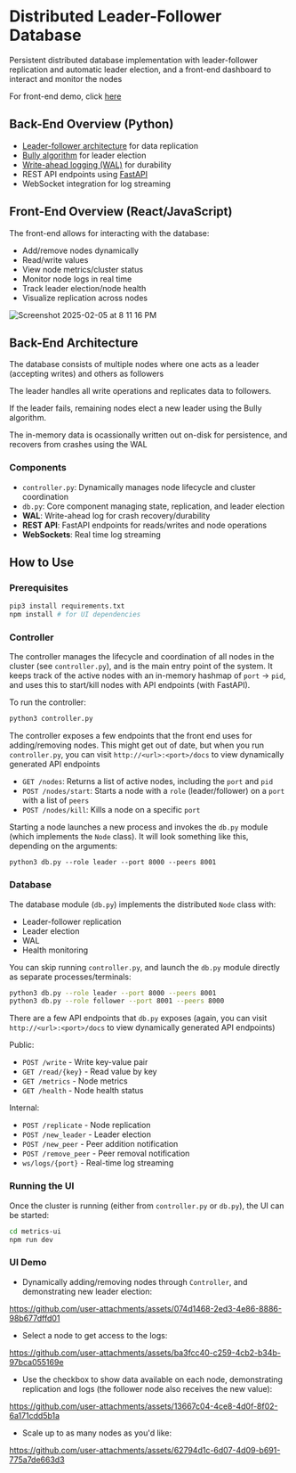 # Distributed Leader-Follower Database

Persistent distributed database implementation with leader-follower replication and automatic leader election, and a front-end dashboard to interact and monitor the nodes

For front-end demo, click [here](https://github.com/nbcarr/leader-follower-db/blob/main/README.md#ui-demo)

## Back-End Overview (Python)
- [Leader-follower architecture](https://www.educative.io/answers/leader-and-follower-replication) for data replication
- [Bully algorithm](https://www.educative.io/answers/what-is-a-bully-election-algorithm) for leader election
- [Write-ahead logging (WAL)](https://www.educative.io/answers/what-is-the-write-ahead-log) for durability 
- REST API endpoints using [FastAPI](https://fastapi.tiangolo.com/)
- WebSocket integration for log streaming

## Front-End Overview (React/JavaScript)
The front-end allows for interacting with the database:
- Add/remove nodes dynamically
- Read/write values
- View node metrics/cluster status
- Monitor node logs in real time
- Track leader election/node health
- Visualize replication across nodes

![Screenshot 2025-02-05 at 8 11 16 PM](https://github.com/user-attachments/assets/af6ccfd4-2e8d-4cb5-ba8a-7595bb52b6bc)


## Back-End Architecture

The database consists of multiple nodes where one acts as a leader (accepting writes) and others as followers 

The leader handles all write operations and replicates data to followers. 

If the leader fails, remaining nodes elect a new leader using the Bully algorithm.

The in-memory data is ocassionally written out on-disk for persistence, and recovers from crashes using the WAL

### Components
- `controller.py`: Dynamically manages node lifecycle and cluster coordination
- `db.py`: Core component managing state, replication, and leader election
- **WAL**: Write-ahead log for crash recovery/durability
- **REST API**: FastAPI endpoints for reads/writes and node operations
- **WebSockets**: Real time log streaming


## How to Use

### Prerequisites
```bash
pip3 install requirements.txt
npm install # for UI dependencies
```

### Controller
The controller manages the lifecycle and coordination of all nodes in the cluster (see `controller.py`), and is the main entry point of the system. It keeps track of the active nodes with an in-memory hashmap of `port` -> `pid`, and uses this to start/kill nodes with API endpoints (with FastAPI).

To run the controller:
```bash
python3 controller.py
```

The controller exposes a few endpoints that the front end uses for adding/removing nodes. This might get out of date, but when you run `controller.py`, you can visit `http://<url>:<port>/docs` to view dynamically generated API endpoints
- `GET /nodes`: Returns a list of active nodes, including the `port` and `pid`
- `POST /nodes/start`: Starts a node with a `role` (leader/follower) on a `port` with a list of `peers`
- `POST /nodes/kill`: Kills a node on a specific `port`

Starting a node launches a new process and invokes the `db.py` module (which implements the `Node` class). It will look something like this, depending on the arguments:
```
python3 db.py --role leader --port 8000 --peers 8001
```

### Database
The database module (`db.py`) implements the distributed `Node` class with:
- Leader-follower replication
- Leader election
- WAL
- Health monitoring

You can skip running `controller.py`, and launch the `db.py` module directly as separate processes/terminals:

```bash
python3 db.py --role leader --port 8000 --peers 8001
python3 db.py --role follower --port 8001 --peers 8000
```

There are a few API endpoints that `db.py` exposes (again, you can visit `http://<url>:<port>/docs` to view dynamically generated API endpoints)

Public:
- `POST /write` - Write key-value pair
- `GET /read/{key}` - Read value by key
- `GET /metrics` - Node metrics
- `GET /health` - Node health status

Internal:
- `POST /replicate` - Node replication
- `POST /new_leader` - Leader election
- `POST /new_peer` - Peer addition notification
- `POST /remove_peer` - Peer removal notification
- `ws/logs/{port}` - Real-time log streaming

### Running the UI
Once the cluster is running (either from `controller.py` or `db.py`), the UI can be started:

```bash
cd metrics-ui
npm run dev
```

### UI Demo

- Dynamically adding/removing nodes through `Controller`, and demonstrating new leader election:

https://github.com/user-attachments/assets/074d1468-2ed3-4e86-8886-98b677dffd01

- Select a node to get access to the logs:

https://github.com/user-attachments/assets/ba3fcc40-c259-4cb2-b34b-97bca055169e

- Use the checkbox to show data available on each node, demonstrating replication and logs (the follower node also receives the new value):

https://github.com/user-attachments/assets/13667c04-4ce8-4d0f-8f02-6a171cdd5b1a

- Scale up to as many nodes as you'd like:

https://github.com/user-attachments/assets/62794d1c-6d07-4d09-b691-775a7de663d3


